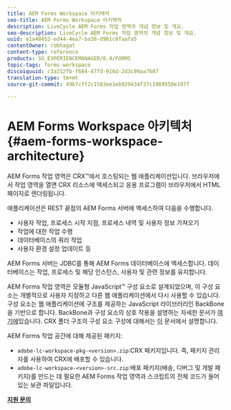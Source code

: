 ```yaml
---
title: AEM Forms Workspace 아키텍처
seo-title: AEM Forms Workspace 아키텍처
description: LiveCycle AEM Forms 작업 영역의 개념 정보 및 개요.
seo-description: LiveCycle AEM Forms 작업 영역의 개념 정보 및 개요.
uuid: e1a48452-ed44-4ea7-ba38-d961c8faafa5
contentOwner: robhagat
content-type: reference
products: SG_EXPERIENCEMANAGER/6.4/FORMS
topic-tags: forms-workspace
discoiquuid: c3a312fb-f684-477d-916d-2d3c99aa7607
translation-type: tm+mt
source-git-commit: 49b7cff2c1583ee1eb929434f27c1989558e197f

---
```



# AEM Forms Workspace 아키텍처 {#aem-forms-workspace-architecture}

AEM Forms 작업 영역은 CRX™에서 호스팅되는 웹 애플리케이션입니다. 브라우저에서 작업 영역을 열면 CRX 리소스에 액세스되고 응용 프로그램이 브라우저에서 HTML 페이지로 렌더링됩니다.

애플리케이션은 REST 끝점의 AEM Forms 서버에 액세스하여 다음을 수행합니다.

* 사용자 작업, 프로세스 시작 지점, 프로세스 내역 및 사용자 정보 가져오기
* 작업에 대한 작업 수행
* 데이터베이스의 쿼리 작업
* 사용자 환경 설정 업데이트 등

AEM Forms 서버는 JDBC를 통해 AEM Forms 데이터베이스에 액세스합니다. 데이터베이스는 작업, 프로세스 및 해당 인스턴스, 사용자 및 관련 정보를 유지합니다.

AEM Forms 작업 영역은 모듈형 JavaScript™ 구성 요소로 설계되었으며, 이 구성 요소는 개별적으로 사용자 지정하고 다른 웹 애플리케이션에서 다시 사용할 수 있습니다. 구성 요소는 웹 애플리케이션에 구조를 제공하는 JavaScript 라이브러리인 BackBone을 기반으로 합니다. BackBone과 구성 요소의 상호 작용을 설명하는 자세한 문서가 [여기에](/help/forms/using/backbone-interaction.md)있습니다. CRX 폴더 구조의 구성 요소 구성에 대해서는 [이](/help/forms/using/folder-structure.md) 문서에서 설명합니다.

AEM Forms 작업 공간에 대해 제공된 패키지:

* `adobe-lc-workspace-pkg-<version>.zip`:CRX 패키지입니다. 즉, 패키지 관리자를 사용하여 CRX에 배포할 수 있습니다.
* `adobe-lc-workspace-<version>-src.zip`:배포 패키지(배송, 디버그 및 개발 패키지)를 만드는 데 필요한 AEM Forms 작업 영역과 스크립트의 전체 코드가 들어 있는 보관 파일입니다.

**[지원 문의](https://www.adobe.com/account/sign-in.supportportal.html)**
